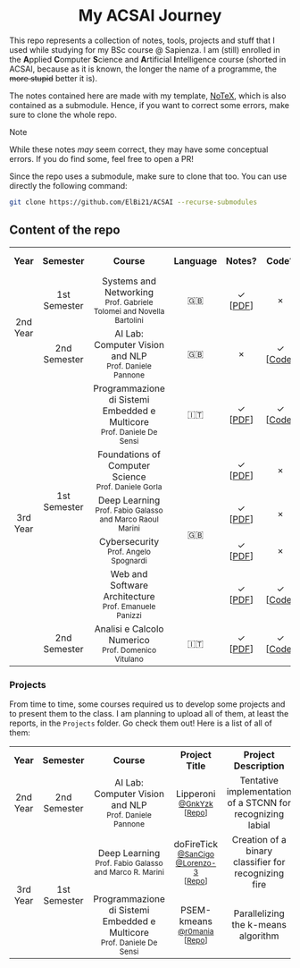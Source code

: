 <h1 align="center">My ACSAI Journey</h1>

This repo represents a collection of notes, tools, projects and stuff that I used while studying for my BSc course @ Sapienza. I am (still) enrolled in the **A**pplied **C**omputer **S**cience and **A**rtificial **I**ntelligence course (shorted in ACSAI, because as it is known, the longer the name of a programme, the ~~more stupid~~ better it is).

The notes contained here are made with my template, [NoTeX](https://www.github.com/ElBi21/NoTeX), which is also contained as a submodule. Hence, if you want to correct some errors, make sure to clone the whole repo.


> [!NOTE]
> While these notes *may* seem correct, they may have some conceptual errors. If you do find some, feel free to open a PR!
>
> Since the repo uses a submodule, make sure to clone that too. You can use directly the following command:
> ```bash
> git clone https://github.com/ElBi21/ACSAI --recurse-submodules
> ```

## Content of the repo

<table align="center">
  <tr>
    <th align="center">Year</th>
    <th align="center">Semester</th>
    <th align="center">Course</th>
    <th align="center">Language</th>
    <th align="center">Notes?</th>
    <th align="center">Code?</th>
    <th align="center">Requires Completion?</th>
  </tr>
  <tr>
    <td align="center" rowspan="2">2nd Year</td>
    <td align="center">1st Semester</td>
    <td align="center">Systems and Networking<br><sub>Prof. Gabriele Tolomei and Novella Bartolini</sub></td>
    <td align="center">🇬🇧</td>
    <td align="center">✓<br>[<a href="https://github.com/ElBi21/ACSAI/blob/main/2nd%20Year/Systems%20and%20Networking/Systems%20and%20Networking%20Notes.pdf">PDF</a>]</td>
    <td align="center">×</td>
    <td align="center">✓</td>
  </tr>
  <tr>
    <td align="center">2nd Semester</td>
    <td align="center">AI Lab: Computer Vision and NLP<br><sub>Prof. Daniele Pannone</sub></td>
    <td align="center">🇬🇧</td>
    <td align="center">×</td>
    <td align="center">✓<br>[<a href="https://github.com/ElBi21/ACSAI/tree/main/2nd%20Year/AI%20Lab%3A%20Computer%20Vision%20and%20NLP">Code</a>]</td>
    <td align="center">✓</td>
  </tr>
  <tr>
    <td align="center" rowspan=6>3rd Year</td>
    <td align="center" rowspan=5>1st Semester</td>
    <td align="center">Programmazione di Sistemi Embedded e Multicore<br><sub>Prof. Daniele De Sensi</sub></td>
    <td align="center">🇮🇹</td>
    <td align="center">✓<br>[<a href="https://github.com/ElBi21/ACSAI/blob/main/3rd%20Year/Programmazione%20di%20Sistemi%20Embedded%20e%20Multicore/notes/main.pdf">PDF</a>]</td>
    <td align="center">✓<br>[<a href="https://github.com/ElBi21/ACSAI/tree/main/3rd%20Year/Programmazione%20di%20Sistemi%20Embedded%20e%20Multicore/code">Code</a>]</td>
    <td align="center">✓</td>
  </tr>
  <tr>
    <td align="center">Foundations of<br>Computer Science<br><sub>Prof. Daniele Gorla</sub></td>
    <td align="center" rowspan=4>🇬🇧</td>
    <td align="center">✓<br>[<a href="https://github.com/ElBi21/ACSAI/blob/main/3rd%20Year/Foundations%20of%20Computer%20Science/main.pdf">PDF</a>]</td>
    <td align="center">×</td>
    <td align="center">✓</td>
  </tr>
  <tr>
    <td align="center">Deep Learning<br><sub>Prof. Fabio Galasso and Marco Raoul Marini</sub></td>
    <td align="center">✓<br>[<a href="https://github.com/ElBi21/ACSAI/blob/main/3rd%20Year/Deep%20Learning/notes/main.pdf">PDF</a>]</td>
    <td align="center">×</td>
    <td align="center">✓</td>
  </tr>
  <tr>
    <td align="center">Cybersecurity<br><sub>Prof. Angelo Spognardi</sub></td>
    <td align="center">✓<br>[<a href="https://github.com/ElBi21/ACSAI/blob/main/3rd%20Year/Cybersecurity/main.pdf">PDF</a>]</td>
    <td align="center">×</td>
    <td align="center">✓</td>
  </tr>
  <tr>
    <td align="center">Web and Software<br>Architecture<br><sub>Prof. Emanuele Panizzi</sub></td>
    <td align="center">✓<br>[<a href="https://github.com/ElBi21/ACSAI/blob/main/3rd%20Year/Web%20and%20Software%20Architecture/notes/main.pdf">PDF</a>]</td>
    <td align="center">✓<br>[<a href="https://github.com/ElBi21/ACSAI/tree/main/3rd%20Year/Web%20and%20Software%20Architecture/code">Code</a>]</td>
    <td align="center">✓</td>
  </tr>
  <tr>
    <td align="center" rowspan=1>2nd Semester</td>
    <td align="center">Analisi e Calcolo Numerico<br><sub>Prof. Domenico Vitulano</sub></td>
    <td align="center">🇮🇹</td>
    <td align="center">✓<br>[<a href="https://github.com/ElBi21/ACSAI/blob/main/3rd%20Year/Analisi%20e%20Calcolo%20Numerico/main.pdf">PDF</a>]</td>
    <td align="center">✓<br>[<a href="https://github.com/ElBi21/ACSAI/tree/main/3rd%20Year/Programmazione%20di%20Sistemi%20Embedded%20e%20Multicore/code">Code</a>]</td>
    <td align="center">N/A</td>
  </tr>
</table>

### Projects

From time to time, some courses required us to develop some projects and to present them to the class. I am planning to upload all of them, at least the reports, in the `Projects` folder. Go check them out! Here is a list of all of them:

<table align="center">
  <tr>
    <th align="center">Year</th>
    <th align="center">Semester</th>
    <th align="center">Course</th>
    <th align="center">Project Title</th>
    <th align="center">Project Description</th>
  </tr>
  <tr>
    <td align="center">2nd Year</td>
    <td align="center">2nd Semester</td>
    <td align="center">AI Lab: Computer Vision and NLP<br><sub>Prof. Daniele Pannone</sub></td>
    <td align="center">Lipperoni<br><sub><a href="https://github.com/GnkYzk">@GnkYzk</a><br>[<a href="https://github.com/GnkYzk/Lipperoni">Repo</a>]</sub></td>
    <td align="center">Tentative implementation of a STCNN for recognizing labial</td>
  </tr>
  <tr>
    <td align="center" rowspan=2>3rd Year</td>
    <td align="center" rowspan=2>1st Semester</td>
    <td align="center">Deep Learning<br><sub>Prof. Fabio Galasso and Marco R. Marini</sub></td>
    <td align="center">doFireTick<br><sub><a href="https://github.com/SanCigo">@SanCigo</a> <a href="https://github.com/Lorenzo-3">@Lorenzo-3</a><br>[<a href="https://github.com/ElBi21/doFireTick">Repo</a>]</sub></td>
    <td align="center">Creation of a binary classifier for recognizing fire</td>
  </tr>
  <tr>
    <td align="center">Programmazione di Sistemi Embedded e Multicore<br><sub>Prof. Daniele De Sensi</sub></td>
    <td align="center">PSEM-kmeans<br><sub><a href="https://github.com/r0mania">@r0mania</a><br>[<a href="https://github.com/ElBi21/PSEM-kmeans">Repo</a>]</sub></td>
    <td align="center">Parallelizing the k-means algorithm</td>
  </tr>
</table>
